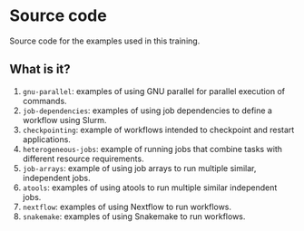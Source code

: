 # Source code

Source code for the examples used in this training.


## What is it?

1. `gnu-parallel`: examples of using GNU parallel for parallel execution of
   commands.
1. `job-dependencies`: examples of using job dependencies to define
   a workflow using Slurm.
1. `checkpointing`: example of workflows intended to checkpoint and
   restart applications.
1. `heterogeneous-jobs`: example of running jobs that combine tasks with
   different resource requirements.
1. `job-arrays`: example of using job arrays to run multiple similar,
   independent jobs.
1. `atools`: examples of using atools to run multiple similar independent jobs.
1. `nextflow`: examples of using Nextflow to run workflows.
1. `snakemake`: examples of using Snakemake to run workflows.
